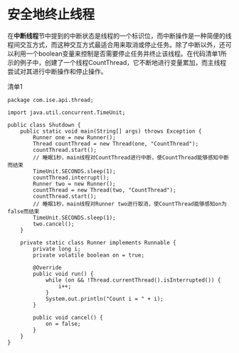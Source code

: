 # 安全地终止线程

在**中断线程**节中提到的中断状态是线程的一个标识位，而中断操作是一种简便的线程间交互方式，而这种交互方式最适合用来取消或停止任务。除了中断以外，还可以利用一个boolean变量来控制是否需要停止任务并终止该线程。在代码清单1所示的例子中，创建了一个线程CountThread，它不断地进行变量累加，而主线程尝试对其进行中断操作和停止操作。

清单1

```
package com.ise.api.thread;

import java.util.concurrent.TimeUnit;

public class Shutdown {
    public static void main(String[] args) throws Exception {
        Runner one = new Runner();
        Thread countThread = new Thread(one, "CountThread");
        countThread.start();
        // 睡眠1秒，main线程对CountThread进行中断，使CountThread能够感知中断而结束
        TimeUnit.SECONDS.sleep(1);
        countThread.interrupt();
        Runner two = new Runner();
        countThread = new Thread(two, "CountThread");
        countThread.start();
        // 睡眠1秒，main线程对Runner two进行取消，使CountThread能够感知on为false而结束
        TimeUnit.SECONDS.sleep(1);
        two.cancel();
    }

    private static class Runner implements Runnable {
        private long i;
        private volatile boolean on = true;

        @Override
        public void run() {
            while (on && !Thread.currentThread().isInterrupted()) {
                i++;
            }
            System.out.println("Count i = " + i);
        }

        public void cancel() {
            on = false;
        }
    }
}
```



